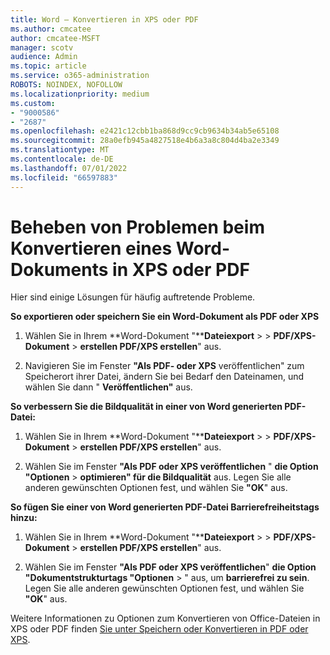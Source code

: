 ```yaml
---
title: Word – Konvertieren in XPS oder PDF
ms.author: cmcatee
author: cmcatee-MSFT
manager: scotv
audience: Admin
ms.topic: article
ms.service: o365-administration
ROBOTS: NOINDEX, NOFOLLOW
ms.localizationpriority: medium
ms.custom:
- "9000586"
- "2687"
ms.openlocfilehash: e2421c12cbb1ba868d9cc9cb9634b34ab5e65108
ms.sourcegitcommit: 28a0efb945a4827518e4b6a3a8c804d4ba2e3349
ms.translationtype: MT
ms.contentlocale: de-DE
ms.lasthandoff: 07/01/2022
ms.locfileid: "66597883"
---
```

# <a name="resolve-issues-converting-a-word-document-to-xps-or-pdf"></a>Beheben von Problemen beim Konvertieren eines Word-Dokuments in XPS oder PDF

Hier sind einige Lösungen für häufig auftretende Probleme. 

**So exportieren oder speichern Sie ein Word-Dokument als PDF oder XPS**

1. Wählen Sie in Ihrem **Word-Dokument "****Dateiexport** >  > **PDF/XPS-Dokument** > **erstellen PDF/XPS erstellen**" aus.

2. Navigieren Sie im Fenster **"Als PDF- oder XPS** veröffentlichen" zum Speicherort ihrer Datei, ändern Sie bei Bedarf den Dateinamen, und wählen Sie dann " **Veröffentlichen"** aus.

**So verbessern Sie die Bildqualität in einer von Word generierten PDF-Datei:**

1. Wählen Sie in Ihrem **Word-Dokument "****Dateiexport** >  > **PDF/XPS-Dokument** > **erstellen PDF/XPS erstellen**" aus.

2. Wählen Sie im Fenster **"Als PDF oder XPS veröffentlichen** " **die Option "Optionen** > **optimieren" für die Bildqualität** aus. Legen Sie alle anderen gewünschten Optionen fest, und wählen Sie **"OK**" aus. 

**So fügen Sie einer von Word generierten PDF-Datei Barrierefreiheitstags hinzu:**
 
1. Wählen Sie in Ihrem **Word-Dokument "****Dateiexport** >  > **PDF/XPS-Dokument** > **erstellen PDF/XPS erstellen**" aus.

2. Wählen Sie im Fenster **"Als PDF oder XPS veröffentlichen**" **die Option "Dokumentstrukturtags "Optionen** > " aus, um **barrierefrei zu sein**. Legen Sie alle anderen gewünschten Optionen fest, und wählen Sie **"OK**" aus.

Weitere Informationen zu Optionen zum Konvertieren von Office-Dateien in XPS oder PDF finden [Sie unter Speichern oder Konvertieren in PDF oder XPS](https://support.microsoft.com/office/save-or-convert-to-pdf-or-xps-in-office-desktop-apps-d85416c5-7d77-4fd6-a216-6f4bf7c7c110).